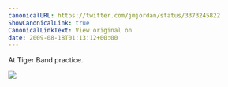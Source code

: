 ```yaml
---
canonicalURL: https://twitter.com/jmjordan/status/3373245822
ShowCanonicalLink: true
CanonicalLinkText: View original on
date: 2009-08-18T01:13:12+00:00
---
```

At Tiger Band practice.

![](/images/3373245822-24025831.jpg)